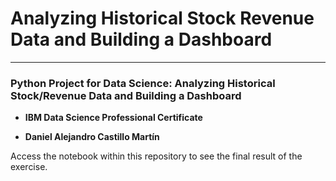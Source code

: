 # Analyzing Historical Stock Revenue Data and Building a Dashboard
---
### Python Project for Data Science: Analyzing Historical Stock/Revenue Data and Building a Dashboard


- **IBM Data Science Professional Certificate**


- **Daniel Alejandro Castillo Martín**


 Access the notebook within this repository to see the final result of the exercise.
